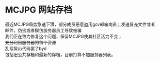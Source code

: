 # MCJPG 网站存档
最近MCJPG局势急速下滑，部分成员恶意盗用gov邮箱向员工发送冒充文件或者邮件，伪劣或者模仿服务器员工导致被骗<br>
我们正在致力修复这个问题，保留MCJPG使其社区活力不变； <br>
~~充分利用服务器的每个资源~~ <br>
乱写屎山代码罢了byd <br>
包括旧公共存档和最新的存档，目前打算不加服务器列表。<br>

